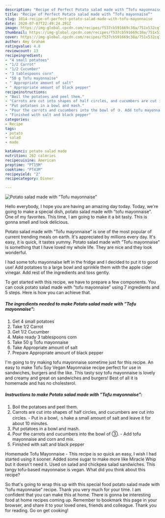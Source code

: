 ```yaml
---
description: "Recipe of Perfect Potato salad made with ”Tofu mayonnaise”"
title: "Recipe of Perfect Potato salad made with ”Tofu mayonnaise”"
slug: 1014-recipe-of-perfect-potato-salad-made-with-tofu-mayonnaise
date: 2020-07-07T22:49:24.291Z
image: https://img-global.cpcdn.com/recipes/f537cb591669c38a/751x532cq70/potato-salad-made-with-tofu-mayonnaise-recipe-main-photo.jpg
thumbnail: https://img-global.cpcdn.com/recipes/f537cb591669c38a/751x532cq70/potato-salad-made-with-tofu-mayonnaise-recipe-main-photo.jpg
cover: https://img-global.cpcdn.com/recipes/f537cb591669c38a/751x532cq70/potato-salad-made-with-tofu-mayonnaise-recipe-main-photo.jpg
author: Amy Graham
ratingvalue: 4.8
reviewcount: 13
recipeingredient:
- "4 small potatoes"
- "1/2 Carrot"
- "1/2 Cucumber"
- "3 tablespoons corn"
- "50 g Tofu mayonnaise"
- " Appropriate amount of salt"
- " Appropriate amount of black pepper"
recipeinstructions:
- "Boil the potatoes and peel them."
- "Carrots are cut into shapes of half circles, and cucumbers are cut into circles.  Put in a bowl, ｓhake a small amount of salt and leave it for about 10 minutes."
- "Put potatoes in a bowl and mash."
- "Pour the carrots and cucumbers into the bowl of ③. Add tofu mayonnaise and corn and mix."
- "Finished with salt and black pepper"
categories:
- Recipe
tags:
- potato
- salad
- made

katakunci: potato salad made 
nutrition: 262 calories
recipecuisine: American
preptime: "PT15M"
cooktime: "PT43M"
recipeyield: "2"
recipecategory: Dinner

---
```



![Potato salad made with ”Tofu mayonnaise”](https://img-global.cpcdn.com/recipes/f537cb591669c38a/751x532cq70/potato-salad-made-with-tofu-mayonnaise-recipe-main-photo.jpg)

Hello everybody, I hope you are having an amazing day today. Today, we're going to make a special dish, potato salad made with ”tofu mayonnaise”. One of my favorites. This time, I am going to make it a bit tasty. This is gonna smell and look delicious.

Potato salad made with ”Tofu mayonnaise” is one of the most popular of current trending meals on earth. It's appreciated by millions every day. It's easy, it is quick, it tastes yummy. Potato salad made with ”Tofu mayonnaise” is something that I have loved my whole life. They are nice and they look wonderful.

I had some tofu mayonnaise left in the fridge and I decided to put it to good use! Add potatoes to a large bowl and sprinkle them with the apple cider vinegar. Add rest of the ingredients and toss gently.


To get started with this recipe, we have to prepare a few components. You can cook potato salad made with ”tofu mayonnaise” using 7 ingredients and 5 steps. Here is how you can achieve that.

<!--inarticleads1-->

##### The ingredients needed to make Potato salad made with ”Tofu mayonnaise”:

1. Get 4 small potatoes
1. Take 1/2 Carrot
1. Get 1/2 Cucumber
1. Make ready 3 tablespoons corn
1. Take 50 g Tofu mayonnaise
1. Take  Appropriate amount of salt
1. Prepare  Appropriate amount of black pepper


I&#39;m going to try making tofu mayonnaise sometime just for this recipe. An easy to make Tofu Soy Vegan Mayonnaise recipe perfect for use in sandwiches, burgers and the like. This tasty soy tofu mayonnaise is lovely and creamy and great on sandwiches and burgers! Best of all it is homemade and has no cholesterol. 

<!--inarticleads2-->

##### Instructions to make Potato salad made with ”Tofu mayonnaise”:

1. Boil the potatoes and peel them.
1. Carrots are cut into shapes of half circles, and cucumbers are cut into circles.  - Put in a bowl, ｓhake a small amount of salt and leave it for about 10 minutes.
1. Put potatoes in a bowl and mash.
1. Pour the carrots and cucumbers into the bowl of ③. - Add tofu mayonnaise and corn and mix.
1. Finished with salt and black pepper


Homemade Tofu Mayonnaise - This recipe is so quick an easy, I wish I had started using it sooner. Added some sugar to make more like Miracle Whip but it doesn&#39;t need it. Used on salad and chickpea salad sandwiches. This tangy tofu-based mayonnaise is vegan. What did you think about this recipe? 

So that's going to wrap this up with this special food potato salad made with ”tofu mayonnaise” recipe. Thank you very much for your time. I am confident that you can make this at home. There is gonna be interesting food at home recipes coming up. Remember to bookmark this page in your browser, and share it to your loved ones, friends and colleague. Thank you for reading. Go on get cooking!
